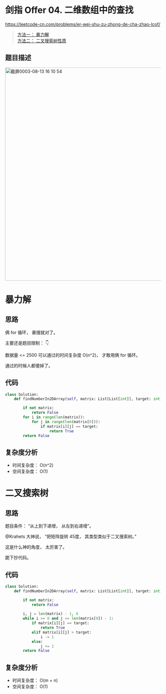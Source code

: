 剑指 Offer 04. 二维数组中的查找
====
https://leetcode-cn.com/problems/er-wei-shu-zu-zhong-de-cha-zhao-lcof/

> [方法一： 暴力解](https://github.com/PearlCoastal/Leetcode_Solutions_python3/blob/master/%E5%89%91%E6%8C%87offer/04.md#%E6%9A%B4%E5%8A%9B%E8%A7%A3)<br>
> [方法二： 二叉搜索树性质](https://github.com/PearlCoastal/Leetcode_Solutions_python3/blob/master/%E5%89%91%E6%8C%87offer/04.md#%E4%BA%8C%E5%8F%89%E6%90%9C%E7%B4%A2%E6%A0%91)<br>

## 题目描述
<img width="688" alt="截屏0003-08-13 16 10 54" src="https://user-images.githubusercontent.com/10908630/129321134-e3db8ef8-d7ab-4805-9f72-20b1facc33bb.png">


暴力解
====
## 思路
俩 for 循环， 暴搜就对了。

主要还是题目限制： 👇


数据量 <= 2500 可以通过的时间复杂度 O(n^2)， 才敢用俩 for 循环。

通过的时候人都傻掉了。

## 代码
```python
class Solution:
    def findNumberIn2DArray(self, matrix: List[List[int]], target: int) -> bool:

        if not matrix:
            return False      
        for i in range(len(matrix)):
            for j in range(len(matrix[0])):
                if matrix[i][j] == target:
                    return True   
        return False
```

## 复杂度分析
- 时间复杂度： O(n^2)
- 空间复杂度： O(1)

二叉搜索树
====
## 思路

题目条件： “从上到下递增， 从左到右递增”。

@Krahets 大神说， “把矩阵旋转 45度， 其类型类似于二叉搜索树。”

这是什么神的角度， 太厉害了。

跪下抄代码。

## 代码
```python
class Solution:
    def findNumberIn2DArray(self, matrix: List[List[int]], target: int) -> bool:

        if not matrix:
            return False
        
        i, j = len(matrix) - 1, 0
        while i >= 0 and j <= len(matrix[0]) - 1:
            if matrix[i][j] == target:
                return True
            elif matrix[i][j] > target:
                i -= 1
            else:
                j += 1
        return False
```

## 复杂度分析
- 时间复杂度： O(m + n)
- 空间复杂度： O(1)
